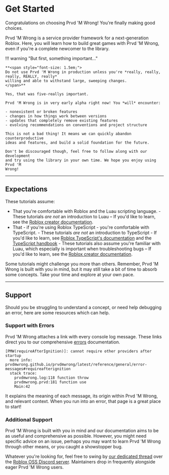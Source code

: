 # Get Started

Congratulations on choosing Prvd 'M Wrong! You're finally making good choices.

Prvd 'M Wrong is a service provider framework for a next-generation Roblox. Here, you will
learn how to build great games with Prvd 'M Wrong, even if you're a complete
newcomer to the library.

!!! warning "But first, something important..."

    **<span style="font-size: 1.5em;">
    Do not use Prvd 'M Wrong in production unless you're *really, really, really, REALLY, really*
    willing and able to withstand large, sweeping changes.
    </span>**

    Yes, that was five-reallys important.

    Prvd 'M Wrong is in very early alpha right now! You *will* encounter:

    - nonexistent or broken features
    - changes in how things work between versions
    - updates that completely remove existing features
    - evolving recommendations on conventions and project structure

    This is not a bad thing! It means we can quickly abandon counterproductive
    ideas and features, and build a solid foundation for the future.

    Don't be discouraged though, feel free to follow along with our development
    and try using the library in your own time. We hope you enjoy using Prvd 'M
    Wrong!

---

## Expectations

These tutorials assume:

- That you're comfortable with Roblox and the Luau scripting language.
      - These tutorials _are not_ an introduction to Luau – If you'd like to learn,
        see the [Roblox creator documentation](https://create.roblox.com/docs).
- That - if you're using Roblox TypeScript - you're comfortable with TypeScript.
      - These tutorials _are not_ an introduction to TypeScript - If you'd like
        to learn, see [Roblox TypeScript's documentation](https://roblox-ts.com/docs/)
        and the [TypeScript handbook](https://www.typescriptlang.org/docs/handbook/intro.html)
      - These tutorials also assume you're familiar with Luau, which especially
        is important when troubleshooting bugs – If you'd like to learn, see the
        [Roblox creator documentation](https://create.roblox.com/docs).

Some tutorials might challenge you more than others. Remember, Prvd 'M Wrong is
built with you in mind, but it may still take a bit of time to absorb some
concepts. Take your time and explore at your own pace.

---

## Support

Should you be struggling to understand a concept, or need help debugging an
error, here are some resources which can help.

### Support with Errors

Prvd 'M Wrong attaches a link with every console log message. These links direct
you to our comprehensive [errors](../reference/errors.md) documentation.

```Txt hl_lines="2"
[PMW(requireAfterIgnition)]: cannot require other providers after startup
  more info: prvdmwrong.github.io/prvdmwrong/latest/reference/general/error-messages#requireafterignition
  stack trace:
    prvdmwrong.log:118 function throw
    prvdmwrong.prvd:181 function use
    Main:42
```

It explains the meaning of each message, its origin within Prvd 'M Wrong, and
relevant context. When you run into an error, that page is a great place to start!

### Additional Support

Prvd 'M Wrong is built with you in mind and our documentation aims to be as useful
and comprehensive as possible. However, you might need specific advice on an
issue, perhaps you may want to learn Prvd 'M Wrong through other means, or you
caught a showstopper bug.

Whatever you're looking for, feel free to swing by [our dedicated
thread](https://discord.com/channels/385151591524597761/1267055070374268969)
over the [Roblox OSS Discord server](https://discord.gg/VaDCnesCXj). Maintainers
drop in frequently alongside eager Prvd 'M Wrong users.
